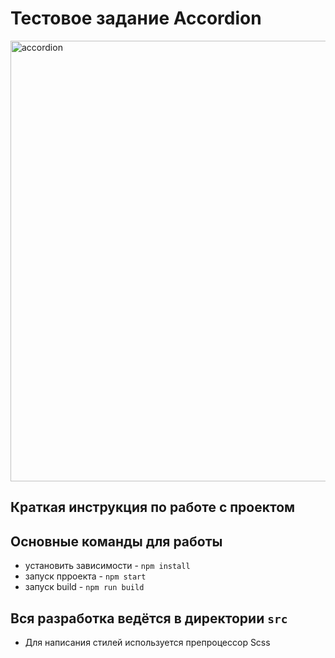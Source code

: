 # Тестовое задание Accordion
<img width="705" alt="accordion" src="https://user-images.githubusercontent.com/41856053/135756389-ba6725aa-32fc-4f41-b830-eac12a3da288.png">

## Краткая инструкция по работе с проектом
## Основные команды для работы
* установить зависимости - `npm install`
* запуск прроекта - `npm start`
* запуск build - `npm run build`

## Вся разработка ведётся в директории `src`
* Для написания стилей используется препроцессор Scss


